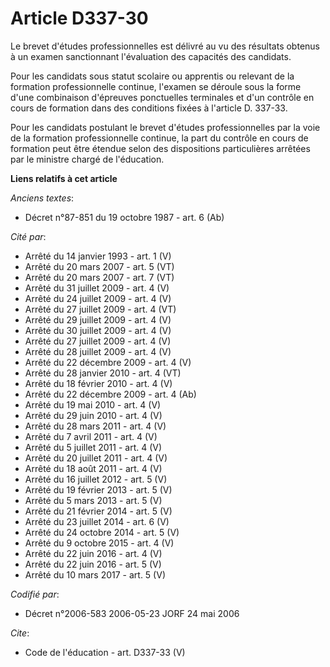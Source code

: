 # Article D337-30

Le brevet d'études professionnelles est délivré au vu des résultats obtenus à un examen sanctionnant l'évaluation des
capacités des candidats.

Pour les candidats sous statut scolaire ou apprentis ou relevant de la formation professionnelle continue, l'examen se
déroule sous la forme d'une combinaison d'épreuves ponctuelles terminales et d'un contrôle en cours de formation dans des
conditions fixées à l'article D. 337-33.

Pour les candidats postulant le brevet d'études professionnelles par la voie de la formation professionnelle continue, la
part du contrôle en cours de formation peut être étendue selon des dispositions particulières arrêtées par le ministre chargé
de l'éducation.

**Liens relatifs à cet article**

_Anciens textes_:

  - Décret n°87-851 du 19 octobre 1987 - art. 6 (Ab)

_Cité par_:

  - Arrêté du 14 janvier 1993 - art. 1 (V)
  - Arrêté du 20 mars 2007 - art. 5 (VT)
  - Arrêté du 20 mars 2007 - art. 7 (VT)
  - Arrêté du 31 juillet 2009 - art. 4 (V)
  - Arrêté du 24 juillet 2009 - art. 4 (V)
  - Arrêté du 27 juillet 2009 - art. 4 (VT)
  - Arrêté du 29 juillet 2009 - art. 4 (V)
  - Arrêté du 30 juillet 2009 - art. 4 (V)
  - Arrêté du 27 juillet 2009 - art. 4 (V)
  - Arrêté du 28 juillet 2009 - art. 4 (V)
  - Arrêté du 22 décembre 2009 - art. 4 (V)
  - Arrêté du 28 janvier 2010 - art. 4 (VT)
  - Arrêté du 18 février 2010 - art. 4 (V)
  - Arrêté du 22 décembre 2009 - art. 4 (Ab)
  - Arrêté du 19 mai 2010 - art. 4 (V)
  - Arrêté du 29 juin 2010 - art. 4 (V)
  - Arrêté du 28 mars 2011 - art. 4 (V)
  - Arrêté du 7 avril 2011 - art. 4 (V)
  - Arrêté du 5 juillet 2011 - art. 4 (V)
  - Arrêté du 20 juillet 2011 - art. 4 (V)
  - Arrêté du 18 août 2011 - art. 4 (V)
  - Arrêté du 16 juillet 2012 - art. 5 (V)
  - Arrêté du 19 février 2013 - art. 5 (V)
  - Arrêté du 5 mars 2013 - art. 5 (V)
  - Arrêté du 21 février 2014 - art. 5 (V)
  - Arrêté du 23 juillet 2014 - art. 6 (V)
  - Arrêté du 24 octobre 2014 - art. 5 (V)
  - Arrêté du 9 octobre 2015 - art. 4 (V)
  - Arrêté du 22 juin 2016 - art. 4 (V)
  - Arrêté du 22 juin 2016 - art. 5 (V)
  - Arrêté du 10 mars 2017 - art. 5 (V)

_Codifié par_:

  - Décret n°2006-583 2006-05-23 JORF 24 mai 2006

_Cite_:

  - Code de l'éducation - art. D337-33 (V)
